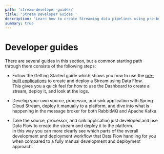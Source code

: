 ```yaml
---
path: 'stream-developer-guides/'
title: 'Stream Developer Guides '
description: 'Learn how to create Streaming data pipelines using pre-built microservices or create your own.'
summary: true
---
```


# Developer guides

There are several guides in this section, but a common starting path through them consists of the following steps:

- Follow the Getting Started guide which shows you how to use the [pre-built applications](%currentPath%/concepts/app-starters/) to create and deploy a Stream using Data Flow.  
  This gives you a quick feel for how to use the Dashboard to create a stream, deploy it, and look at the logs.

- Develop your own source, processor, and sink application with Spring Cloud Stream, deploy it manually to a platform, and dive into what is happening in the message broker for both RabbitMQ and Apache Kafka.

- Take the source, processor, and sink application just developed and use Data Flow to create the stream and deploy it to the platform.  
  In this way you can more clearly see which parts of the overall development and deployment workflow that Data Flow handling for you when compared to a fully manual development and deployment approach.
